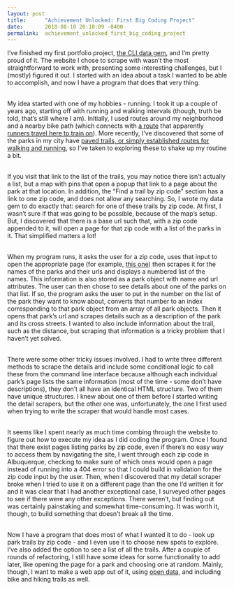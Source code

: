 ```yaml
---
layout: post
title:      "Achievement Unlocked: First Big Coding Project"
date:       2018-08-10 20:10:09 -0400
permalink:  achievement_unlocked_first_big_coding_project
---
```



<p>I’ve finished my first portfolio project, <a href="https://github.com/DMCatanach/burque-trails-cli-app">the CLI data gem</a>, and I’m pretty proud of it. The website I chose to scrape with wasn’t the most straightforward to work with, presenting some interesting challenges, but I (mostly) figured it out. I started with an idea about a task I wanted to be able to accomplish, and now I have a program that does that very thing.</br></br>

My idea started with one of my hobbies - running. I took it up a couple of years ago, starting off with running and walking intervals (though, truth be told, that’s still where I am). Initially, I used routes around my neighborhood and a nearby bike path (which connects with <a href="https://m.strava.com/local/us/albuquerque/running/routes/1365?hl=en-US">a route</a> that apparently <a href="https://medium.com/great-runs/great-runs-in-albuquerque-new-mexico-b9bc56e80a6c">runners travel here to train on</a>). More recently, I’ve discovered that some of the parks in my city have <a href="http://www.cabq.gov/parksandrecreation/parks/prescription-trails/list-of-trails"> paved trails, or simply established routes for walking and running</a>, so I’ve taken to exploring these to shake up my routine a bit. </br></br>
	
If you visit that link to the list of the trails, you may notice there isn’t actually a list, but a map with pins that open a popup that link to a page about the park at that location. In addition, the “Find a trail by zip code” section has a link to one zip code, and does not allow any searching. So, I wrote my data gem to do exactly that: search for one of these trails by zip code. At first, I wasn’t sure if that was going to be possible, because of the map’s setup. But, I discovered that there is a base url such that, with a zip code appended to it, will open a page for that zip code with a list of the parks in it. That simplified matters a lot! </br></br>
	
When my program runs, it asks the user for a zip code, uses that input to open the appropriate page (for example, <a href="http://www.cabq.gov/parksandrecreation/parks/prescription-trails/87109">this one</a>) then scrapes it for the names of the parks and their urls and displays a numbered list of the names. This information is also stored as a park object with name and url attributes.  The user can then chose to see details about one of the parks on that list. If so, the program asks the user to put in the number on the list of the park they want to know about, converts that number to an index corresponding to that park object from an array of all park objects. Then it opens that park’s url and scrapes details such as a description of the park and its cross streets. I wanted to also include information about the trail, such as the distance, but scraping that information is a tricky problem that I haven’t yet solved. </br></br>

There were some other tricky issues involved. I had to write three different methods to scrape the details and include some conditional logic to call these from the command line interface because although each individual park’s page lists the same information (most of the time - some don’t have descriptions), they don’t all have an identical HTML structure. Two of them have unique structures. I knew about one of them before I started writing the detail scrapers, but the other one was, unfortunately, the one I first used when trying to write the scraper that would handle most cases. </br></br>

It seems like I spent nearly as much time combing through the website to figure out how to execute my idea as I did coding the program. Once I found that there exist pages listing parks by zip code, even if there’s no easy way to access them by navigating the site, I went through each zip code in Albuquerque, checking to make sure of which ones would open a page instead of running into a 404 error so that I could build in validation for the zip code input by the user. Then, when I discovered that my detail scraper broke when I tried to use it on a different page than the one I’d written it for and it was clear that I had another exceptional case, I surveyed other pages to see if there were any other exceptions. There weren’t, but finding out was certainly painstaking and somewhat time-consuming. It was worth it, though, to build something that doesn’t break all the time. </br></br>

Now I have a program that does most of what I wanted it to do - look up park trails by zip code - and I even use it to choose new spots to explore. I’ve also added the option to see a list of all the trails. After a couple of rounds of refactoring, I still have some ideas for some functionality to add later, like opening the page for a park and choosing one at random. Mainly, though, I want to make a web app out of it, using <a href="http://www.cabq.gov/abq-data/">open data</a>, and including bike and hiking trails as well. </p>

